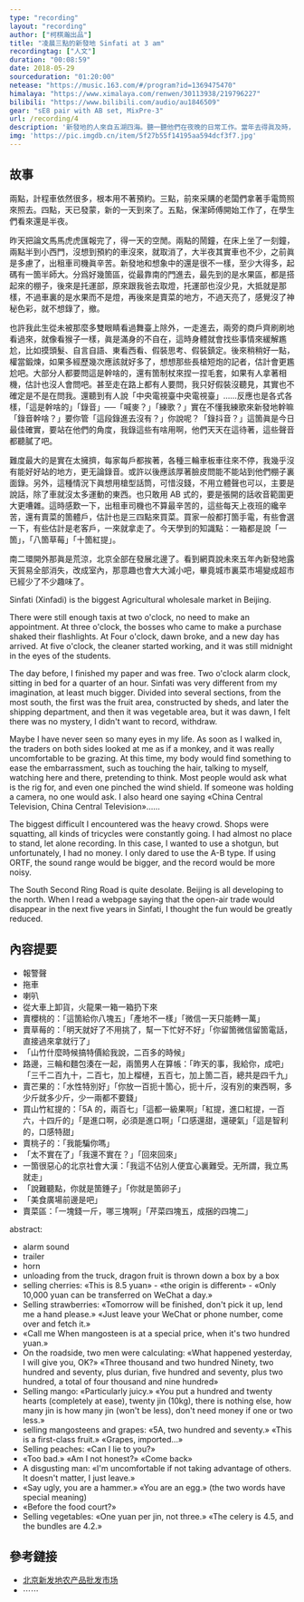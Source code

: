```yaml
---
type: "recording"
layout: "recording"
author: ["柯棋瀚出品"]
title: "凌晨三點的新發地 Sinfati at 3 am"
recordingtag: ["人文"]
duration: "00:08:59"
date: 2018-05-29
sourceduration: "01:20:00"
netease: "https://music.163.com/#/program?id=1369475470"
himalaya: "https://www.ximalaya.com/renwen/30113938/219796227"
bilibili: "https://www.bilibili.com/audio/au1846509"
gear: "sE8 pair with AB set, MixPre-3"
url: /recording/4
description: '新發地的人來自五湖四海。聽一聽他們在夜晚的日常工作。當年去得眞及時，現在已成絕響。'
img: 'https://pic.imgdb.cn/item/5f27b55f14195aa594dcf3f7.jpg'
---
```


## 故事

兩點，計程車依然很多，根本用不著預約。三點，前來采購的老闆們拿著手電筒照來照去。四點，天已發蒙，新的一天到來了。五點，保潔師傅開始工作了，在學生們看來還是半夜。

昨天把論文馬馬虎虎匯報完了，得一天的空閒。兩點的鬧鐘，在床上坐了一刻鐘，兩點半到小西門，沒想到預約的車沒來，就取消了，大半夜其實車也不少，之前眞是多慮了，出租車司機眞辛苦。新發地和想象中的還是很不一樣，至少大得多，起碼有一箇半師大。分爲好幾箇區，從最靠南的門進去，最先到的是水果區，都是搭起來的棚子，後來是托運部，原來跟我爸去取燈，托運部也沒少見，大抵就是那樣，不過車裏的是水果而不是燈，再後來是賣菜的地方，不過天亮了，感覺沒了神秘色彩，就不想錄了，撤。

也許我此生從未被那麼多雙眼睛看過</n>舞臺上除外</n>，一走進去，兩旁的商戶齊刷刷地看過來，就像看猴子一樣，眞是滿身的不自在，這時身體就會找些事情來緩解尷尬，比如摸頭髮、自言自語、東看西看、假裝思考、假裝鎮定。後來稍稍好一點，權當鍛煉，如果多經歷幾次應該就好多了，想想那些長槍短炮的記者，估計會更尷尬吧。大部分人都要問這是幹啥的，還有箇制杖來捏一捏毛套，如果有人拿著相機，估計也沒人會問吧。甚至走在路上都有人要問，我只好假裝沒聽見，其實也不確定是不是在問我。還聽到有人說「中央電視臺中央電視臺」……反應也是各式各樣，「這是幹啥的」「錄音」──「喊麥？」「練歌？」</n>實在不懂我練歌來新發地幹嘛</n>「錄音幹啥？」</n>要你管</n>「這段錄進去沒有？」</n>你說呢？</n>「錄抖音？」</n>這箇眞是今日最佳</n>確實，要站在他們的角度，我錄這些有啥用啊，他們天天在這待著，這些聲音都聽膩了吧。

難度最大的是實在太擁擠，每家每戶都挨著，各種三輪車板車往來不停，我幾乎沒有能好好站的地方，更无論錄音。或許以後應該厚著臉皮問能不能站到他們棚子裏面錄。另外，這種情況下眞想用槍型話筒，可惜沒錢，不用立體聲也可以，主要是說話，除了車就沒太多運動的東西。也只敢用 AB 式的，要是張開的話收音範圍更大更嘈雜。這時感歎一下，出租車司機也不算最辛苦的，這些每天上夜班的纔辛苦，還有賣菜的箇體戶，估計也是三四點來買菜。買家一般都打箇手電，有些會選一下，有些估計是老客戶，一來就拿走了。今天學到的知識點：一箱都是說「一箇」，「八箇草莓」「十箇紅提」。

南二環開外那眞是荒涼，北京全部在發展北邊了。看到網頁說未來五年內新發地露天貿易全部消失，改成室內，那意趣也會大大減小吧，畢竟城市裏菜市場變成超市已經少了不少趣味了。

Sinfati (Xinfadi) is the biggest Agricultural wholesale market in Beijing.

There were still enough taxis at two o'clock, no need to make an appointment. At three o'clock, the bosses who came to make a purchase shaked their flashlights. At Four o'clock, dawn broke, and a new day has arrived. At five o'clock, the cleaner started working, and it was still midnight in the eyes of the students.

The day before, I finished my paper and was free. Two o'clock alarm clock, sitting in bed for a quarter of an hour. Sinfati was very different from my imagination, at least much bigger. Divided into several sections, from the most south, the first was the fruit area, constructed by sheds, and later the shipping department, and then it was vegetable area, but it was dawn, I felt there was no mystery, I didn't want to record, withdraw.

Maybe I have never seen so many eyes in my life. As soon as I walked in, the traders on both sides looked at me as if a monkey, and it was really uncomfortable to be grazing. At this time, my body would find something to ease the embarrassment, such as touching the hair, talking to myself, watching here and there, pretending to think. Most people would ask what is the rig for, and even one pinched the wind shield. If someone was holding a camera, no one would ask. I also heard one saying «China Central Television, China Central Television»……

The biggest difficult I encountered was the heavy crowd. Shops were squatting, all kinds of tricycles were constantly going. I had almost no place to stand, let alone recording. In this case, I wanted to use a shotgun, but unfortunately, I had no money. I only dared to use the A-B type. If using ORTF, the sound range would be bigger, and the record would be more noisy.

The South Second Ring Road is quite desolate. Beijing is all developing to the north. When I read a webpage saying that the open-air trade would disappear in the next five years in Sinfati, I thought the fun would be greatly reduced.

## 內容提要

- 報警聲
- 拖車
- 喇叭
- 從大車上卸貨，火龍果一箱一箱扔下來
- 賣櫻桃的：「這箇給你八塊五」「產地不一樣」「微信一天只能轉一萬」
- 賣草莓的：「明天就好了不用挑了，幫一下忙好不好」「你留箇微信留箇電話，直接過來拿就行了」
- 「山竹什麼時候搞特價給我說，二百多的時候」
- 路邊，三輪和麵包湊在一起，兩箇男人在算帳：「昨天的事，我給你，成吧」「三千二百九十，二百七，加上榴槤，五百七，加上箇二百，總共是四千九」
- 賣芒果的：「水性特別好」「你放一百扼十箇心，扼十斤，沒有別的東西啊，多少斤就多少斤，少一兩都不要錢」
- 買山竹紅提的：「5A 的，兩百七」「這都一級果啊」「紅提，進口紅提，一百六，十四斤的」「是進口啊，必須是進口啊」「口感還甜，還硬氣」「這是智利的，口感特甜」
- 賣桃子的：「我能騙你嗎」
- 「太不實在了」「我還不實在？」「回來回來」
- 一箇很惡心的北京社會大漢：「我這不佔別人便宜心裏難受。无所謂，我立馬就走」
- 「說難聽點，你就是箇錘子」「你就是箇卵子」
- 「美食廣場前邊是吧」
- 賣菜區：「一塊錢一斤，哪三塊啊」「芹菜四塊五，成捆的四塊二」

abstract:

- alarm sound 
- trailer 
- horn
- unloading from the truck, dragon fruit is thrown down a box by a box 
- selling cherries: «This is 8.5 yuan» - «the origin is different» - «Only 10,000 yuan can be transferred on WeChat a day.» 
- Selling strawberries: «Tomorrow will be finished, don't pick it up, lend me a hand please.» «Just leave your WeChat or phone number, come over and fetch it.» 
- «Call me When mangosteen is at a special price, when it's two hundred yuan.» 
- On the roadside, two men were calculating: «What happened yesterday, I will give you, OK?» «Three thousand and two hundred Ninety, two hundred and seventy, plus durian, five hundred and seventy, plus two hundred, a total of four thousand and nine hundred» 
- Selling mango: «Particularly juicy.» «You put a hundred and twenty hearts (completely at ease), twenty jin (10kg), there is nothing else, how many jin is how many jin (won't be less), don't need money if one or two less.» 
- selling mangosteens and grapes: «5A, two hundred and seventy.» «This is a first-class fruit.» «Grapes, imported…» 
- Selling peaches: «Can I lie to you?» 
- «Too bad.» «Am I not honest?» «Come back» 
- A disgusting man: «I'm uncomfortable if not taking advantage of others. It doesn't matter, I just leave.» 
- «Say ugly, you are a hammer.» «You are an egg.» (the two words have special meaning) 
- «Before the food court?»
- Selling vegetables: «One yuan per jin, not three.» «The celery is 4.5, and the bundles are 4.2.»

## 參考鏈接

- [北京新发地农产品批发市场](https://zh.wikipedia.org/wiki/%E5%8C%97%E4%BA%AC%E6%96%B0%E5%8F%91%E5%9C%B0%E5%86%9C%E4%BA%A7%E5%93%81%E6%89%B9%E5%8F%91%E5%B8%82%E5%9C%BA)
- ⋯⋯

